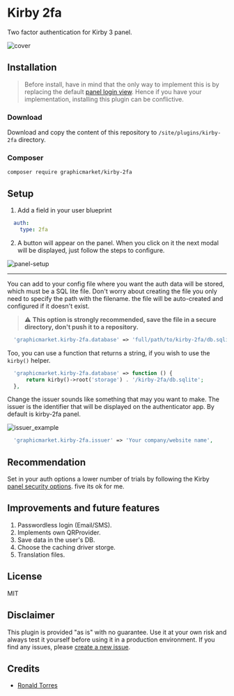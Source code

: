 # Kirby 2fa

Two factor authentication for Kirby 3 panel.

![cover](https://raw.githubusercontent.com/graphicmarket/kirby-2fa/develop/.github/cover%20kiby2fa.png)

## Installation

>Before install, have in mind that the only way to implement this is by replacing the default [panel login view](https://getkirby.com/docs/reference/plugins/extensions/panel-login). Hence if you have your implementation, installing this plugin can be conflictive.

### Download

Download and copy the content of this repository to `/site/plugins/kirby-2fa` directory.

### Composer

```
composer require graphicmarket/kirby-2fa
```

## Setup

1. Add a field in your user blueprint
  ```yaml
    auth:
      type: 2fa
  ```

2. A button will appear on the panel. When you click on it the next modal will be displayed, just follow the steps to configure.

![panel-setup](https://raw.githubusercontent.com/graphicmarket/kirby-2fa/develop/.github/Panel%20setup%201.png)

****

You can add to your config file where you want the auth data will be stored, which must be a SQL lite file. Don't worry about creating the file you only need to specify the path with the filename. the file will be auto-created and configured if it doesn't exist.

>:warning: **This option is strongly recommended, save the file in a secure directory, don't push it to a repository.**


```php
  'graphicmarket.kirby-2fa.database' => 'full/path/to/kirby-2fa/db.sqlite'
```

Too, you can use a function that returns a string, if you wish to use the `kirby()` helper.

```php
  'graphicmarket.kirby-2fa.database' => function () {
      return kirby()->root('storage') . '/kirby-2fa/db.sqlite';
  },
```

Change the issuer sounds like something that may you want to make. The issuer is the identifier that will be displayed on the authenticator app. By default is kirby-2fa panel.

![issuer_example](https://raw.githubusercontent.com/graphicmarket/kirby-2fa/develop/.github/issuer%20exaple.png)

```php
  'graphicmarket.kirby-2fa.issuer' => 'Your company/website name',
```

## Recommendation

Set in your auth options a lower number of trials by following the Kirby [panel security options](https://getkirby.com/docs/reference/system/options/auth). five its ok for me.

## Improvements and future features

1. Passwordless login (Email/SMS).
2. Implements own QRProvider.
3. Save data in the user's DB.
4. Choose the caching driver storge.
5. Translation files.

## License

MIT

## Disclaimer

This plugin is provided "as is" with no guarantee. Use it at your own risk and always test it yourself before using it in a production environment. If you find any issues, please [create a new issue](https://github.com/graphicmarket/kirby-2fa/issues/new/choose).

## Credits

- [Ronald Torres](https://github.com/rtorresn10)
